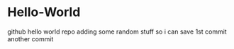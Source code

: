 # Hello-World
github hello world repo
adding some random stuff so i can save 1st commit
another commit
